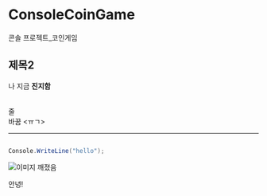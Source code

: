 # ConsoleCoinGame
 콘솔 프로젝트_코인게임

## 제목2

나 지금 **진지함**

<br>
줄
<br>
바꿈
<ㅠㄱ>

---

```cs

Console.WriteLine("hello");

```

![이미지 깨졌음](https://develrocket-bucket.s3.ap-northeast-2.amazonaws.com/learning/XRP-101/XRP-10103_OOPnDataStructure/XRP-1010301_OOPDevelopment/XRP-101030104_ClassStatic/img_01.png)


안녕!
